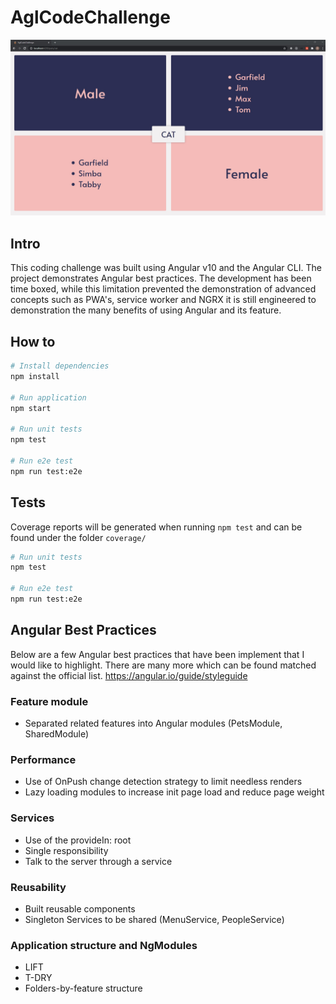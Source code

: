 # AglCodeChallenge

![AglCodeChallenge Screenshot](./resources/screenshot.jpg "AglCodeChallenge Screenshot")

## Intro

This coding challenge was built using Angular v10 and the Angular CLI. The project demonstrates Angular best practices. The development has been time boxed, while this limitation prevented the demonstration of advanced concepts such as PWA's, service worker and NGRX it is still engineered to demonstration the many benefits of using Angular and its feature.

## How to

```bash
# Install dependencies
npm install

# Run application
npm start

# Run unit tests
npm test

# Run e2e test
npm run test:e2e

```

## Tests

Coverage reports will be generated when running `npm test` and can be found under the folder `coverage/`

```bash
# Run unit tests
npm test

# Run e2e test
npm run test:e2e

```

## Angular Best Practices

Below are a few Angular best practices that have been implement that I would like to highlight. There are many more which can be found matched against the official list. https://angular.io/guide/styleguide

### Feature module

- Separated related features into Angular modules (PetsModule, SharedModule)

### Performance

- Use of OnPush change detection strategy to limit needless renders
- Lazy loading modules to increase init page load and reduce page weight

### Services

- Use of the provideIn: root
- Single responsibility
- Talk to the server through a service

### Reusability

- Built reusable components
- Singleton Services to be shared (MenuService, PeopleService)

### Application structure and NgModules

- LIFT
- T-DRY
- Folders-by-feature structure
